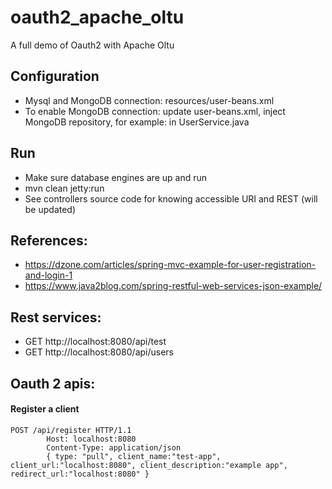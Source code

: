 # oauth2_apache_oltu
A full demo of Oauth2 with Apache Oltu

## Configuration
* Mysql and MongoDB connection: resources/user-beans.xml
* To enable MongoDB connection: update user-beans.xml, inject MongoDB 
repository, for example: in UserService.java 

## Run
* Make sure database engines are up and run
* mvn clean jetty:run
* See controllers source code for knowing accessible URI and REST (will be updated)

## References:
* https://dzone.com/articles/spring-mvc-example-for-user-registration-and-login-1
* https://www.java2blog.com/spring-restful-web-services-json-example/

## Rest services:
* GET http://localhost:8080/api/test
* GET http://localhost:8080/api/users

## Oauth 2 apis:

#### Register a client
```
POST /api/register HTTP/1.1
        Host: localhost:8080
        Content-Type: application/json
        { type: "pull", client_name:"test-app", client_url:"localhost:8080", client_description:"example app", redirect_url:"localhost:8080" }
     
```
